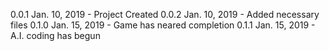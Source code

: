 0.0.1 Jan. 10, 2019 - Project Created
0.0.2 Jan. 10, 2019 - Added necessary files
0.1.0 Jan. 15, 2019 - Game has neared completion
0.1.1 Jan. 15, 2019 - A.I. coding has begun